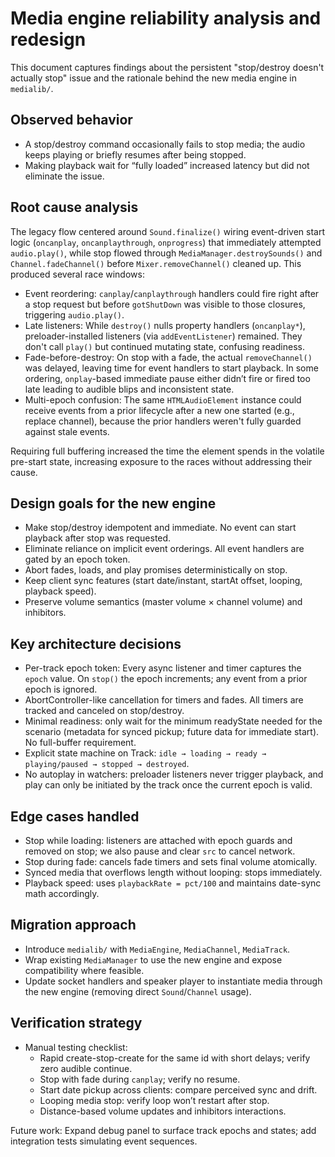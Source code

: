 # Media engine reliability analysis and redesign

This document captures findings about the persistent "stop/destroy doesn't actually stop" issue and the rationale behind the new media engine in `medialib/`.

## Observed behavior

- A stop/destroy command occasionally fails to stop media; the audio keeps playing or briefly resumes after being stopped.
- Making playback wait for “fully loaded” increased latency but did not eliminate the issue.

## Root cause analysis

The legacy flow centered around `Sound.finalize()` wiring event-driven start logic (`oncanplay`, `oncanplaythrough`, `onprogress`) that immediately attempted `audio.play()`, while stop flowed through `MediaManager.destroySounds()` and `Channel.fadeChannel()` before `Mixer.removeChannel()` cleaned up. This produced several race windows:

- Event reordering: `canplay`/`canplaythrough` handlers could fire right after a stop request but before `gotShutDown` was visible to those closures, triggering `audio.play()`.
- Late listeners: While `destroy()` nulls property handlers (`oncanplay*`), preloader-installed listeners (via `addEventListener`) remained. They don't call `play()` but continued mutating state, confusing readiness.
- Fade-before-destroy: On stop with a fade, the actual `removeChannel()` was delayed, leaving time for event handlers to start playback. In some ordering, `onplay`-based immediate pause either didn’t fire or fired too late leading to audible blips and inconsistent state.
- Multi-epoch confusion: The same `HTMLAudioElement` instance could receive events from a prior lifecycle after a new one started (e.g., replace channel), because the prior handlers weren't fully guarded against stale events.

Requiring full buffering increased the time the element spends in the volatile pre-start state, increasing exposure to the races without addressing their cause.

## Design goals for the new engine

- Make stop/destroy idempotent and immediate. No event can start playback after stop was requested.
- Eliminate reliance on implicit event orderings. All event handlers are gated by an epoch token.
- Abort fades, loads, and play promises deterministically on stop.
- Keep client sync features (start date/instant, startAt offset, looping, playback speed).
- Preserve volume semantics (master volume × channel volume) and inhibitors.

## Key architecture decisions

- Per-track epoch token: Every async listener and timer captures the `epoch` value. On `stop()` the epoch increments; any event from a prior epoch is ignored.
- AbortController-like cancellation for timers and fades. All timers are tracked and canceled on stop/destroy.
- Minimal readiness: only wait for the minimum readyState needed for the scenario (metadata for synced pickup; future data for immediate start). No full-buffer requirement.
- Explicit state machine on Track: `idle → loading → ready → playing/paused → stopped → destroyed`.
- No autoplay in watchers: preloader listeners never trigger playback, and play can only be initiated by the track once the current epoch is valid.

## Edge cases handled

- Stop while loading: listeners are attached with epoch guards and removed on stop; we also pause and clear `src` to cancel network.
- Stop during fade: cancels fade timers and sets final volume atomically.
- Synced media that overflows length without looping: stops immediately.
- Playback speed: uses `playbackRate = pct/100` and maintains date-sync math accordingly.

## Migration approach

- Introduce `medialib/` with `MediaEngine`, `MediaChannel`, `MediaTrack`.
- Wrap existing `MediaManager` to use the new engine and expose compatibility where feasible.
- Update socket handlers and speaker player to instantiate media through the new engine (removing direct `Sound`/`Channel` usage).

## Verification strategy

- Manual testing checklist:
  - Rapid create-stop-create for the same id with short delays; verify zero audible continue.
  - Stop with fade during `canplay`; verify no resume.
  - Start date pickup across clients: compare perceived sync and drift.
  - Looping media stop: verify loop won’t restart after stop.
  - Distance-based volume updates and inhibitors interactions.

Future work: Expand debug panel to surface track epochs and states; add integration tests simulating event sequences.
